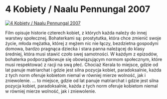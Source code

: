 4 Kobiety / Naalu Pennungal 2007 
=============
[![4 Kobiety / Naalu Pennungal 2007 ](http://vidos.pl/images/player.gif)](http://vidos.pl/4-kobiety-naalu-pennungal-2007)

 Film opisuje historie czterech kobiet, z których każda należy do innej warstwy społecznej. Bohaterkami są: prostytutka, która chce zmienić swoje życie, młoda mężatka, której z mężem nic nie łączy, bezdzietna gospodyni domowa, bardzo pragnąca dziecka i stara panna należącej do klasy średniej, która musi stawić czoło swej samotności. W każdym z epizodów, bohaterka podporządkowuje się obowiązującym normom społecznym, które musi respektować z racji na swą płeć. Chociaż Kerala to miejsce, gdzie od lat panuje matriarchat i gdzie jest silna pozycja kobiet, paradoksalnie, każda z tych norm oferuje kobietom niemal w równiej mierze wolność, jak i zniewolenie.  ... to miejsce, gdzie od lat panuje matriarchat i gdzie jest silna pozycja kobiet, paradoksalnie, każda z tych norm oferuje kobietom niemal w równiej mierze wolność, jak i zniewolenie.
